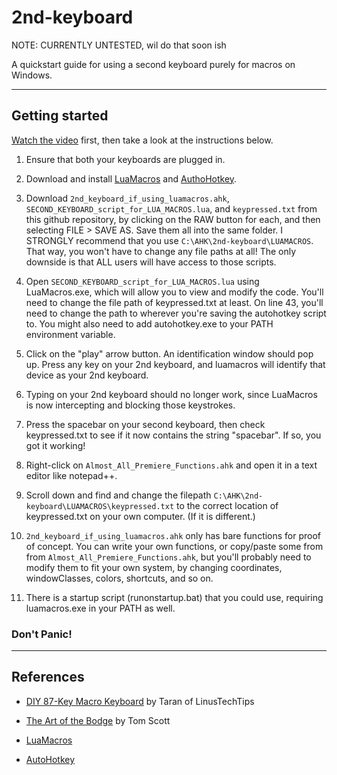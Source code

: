 # 2nd-keyboard

NOTE: CURRENTLY UNTESTED, wil do that soon ish

A quickstart guide for using a second keyboard purely for macros on Windows.

---

## Getting started

[Watch the video](https://youtu.be/Arn8ExQ2Gjg?t=362) first, then take a look at the instructions below.

1. Ensure that both your keyboards are plugged in.
2. Download and install [LuaMacros](http://www.hidmacros.eu/forum/viewtopic.php?f=10&t=241#p794) and [AuthoHotkey](https://autohotkey.com/).
3. Download `2nd_keyboard_if_using_luamacros.ahk`,  `SECOND_KEYBOARD_script_for_LUA_MACROS.lua`, and `keypressed.txt` from this github repository, by clicking on the RAW button for each, and then selecting FILE > SAVE AS. Save them all into the same folder. I STRONGLY recommend that you use `C:\AHK\2nd-keyboard\LUAMACROS`. That way, you won't have to change any file paths at all! The only downside is that ALL users will have access to those scripts.
4. Open `SECOND_KEYBOARD_script_for_LUA_MACROS.lua` using LuaMacros.exe, which will allow you to view and modify the code. You'll need to change the file path of keypressed.txt at least. On line 43, you'll need to change the path to wherever you're saving the autohotkey script to. You might also need to add autohotkey.exe to your PATH environment variable. 
5. Click on the "play" arrow button. An identification window should pop up. Press any key on your 2nd keyboard, and luamacros will identify that device as your 2nd keyboard.
6. Typing on your 2nd keyboard should no longer work, since LuaMacros is now intercepting and blocking those keystrokes.
7. Press the spacebar on your second keyboard, then check keypressed.txt to see if it now contains the string "spacebar". If so, you got it working!
8. Right-click on `Almost_All_Premiere_Functions.ahk` and open it in a text editor like notepad++.
9. Scroll down and find and change the filepath `C:\AHK\2nd-keyboard\LUAMACROS\keypressed.txt` to the correct location of keypressed.txt on your own computer. (If it is different.)
10. `2nd_keyboard_if_using_luamacros.ahk` only has bare functions for proof of concept. You can write your own functions, or copy/paste some from from `Almost_All_Premiere_Functions.ahk`, but you'll probably need to modify them to fit your own system, by changing coordinates, windowClasses, colors, shortcuts, and so on.

11. There is a startup script (runonstartup.bat) that you could use, requiring luamacros.exe in your PATH as well.

### Don't Panic!

---

## References

* [DIY 87-Key Macro Keyboard](https://www.youtube.com/watch?v=Arn8ExQ2Gjg) by Taran of LinusTechTips

* [The Art of the Bodge](https://www.youtube.com/watch?v=lIFE7h3m40U) by Tom Scott

* [LuaMacros](https://github.com/stevedonovan/LuaMacro)

* [AutoHotkey](https://github.com/AutoHotkey/AutoHotkey)
